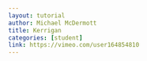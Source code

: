 ```yaml
---
layout: tutorial
author: Michael McDermott
title: Kerrigan
categories: [student]
link: https://vimeo.com/user164854810
---
```

